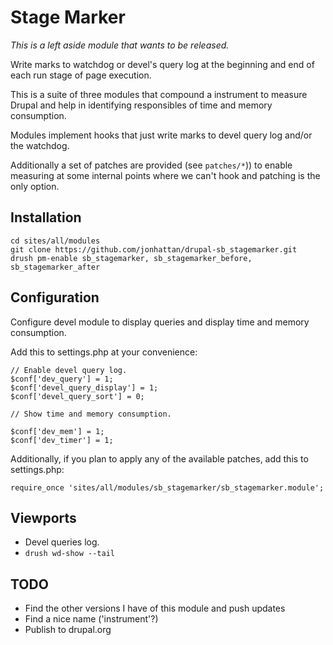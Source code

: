 # Stage Marker

*This is a left aside module that wants to be released.*

Write marks to watchdog or devel's query log at the beginning and end of each
run stage of page execution.

This is a suite of three modules that compound a instrument to measure Drupal
and help in identifying responsibles of time and memory consumption.

Modules implement hooks that just write marks to devel query log and/or the
watchdog.

Additionally a set of patches are provided (see `patches/*`)) to enable
measuring at some internal points where we can't hook and patching is the only
option.


## Installation

```
cd sites/all/modules
git clone https://github.com/jonhattan/drupal-sb_stagemarker.git
drush pm-enable sb_stagemarker, sb_stagemarker_before, sb_stagemarker_after
```

## Configuration

Configure devel module to display queries and display time and memory consumption.

Add this to settings.php at your convenience:

```
// Enable devel query log.
$conf['dev_query'] = 1;
$conf['devel_query_display'] = 1;
$conf['devel_query_sort'] = 0;

// Show time and memory consumption.

$conf['dev_mem'] = 1;
$conf['dev_timer'] = 1;
```

Additionally, if you plan to apply any of the available patches, add this to settings.php:

```
require_once 'sites/all/modules/sb_stagemarker/sb_stagemarker.module';
```


## Viewports

 * Devel queries log.
 * `drush wd-show --tail`


## TODO

 * Find the other versions I have of this module and push updates
 * Find a nice name ('instrument'?)
 * Publish to drupal.org

